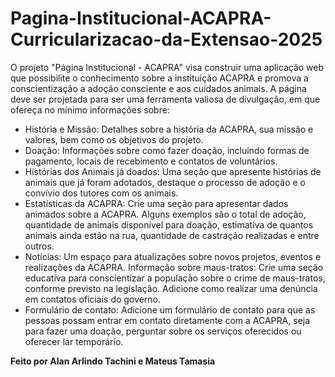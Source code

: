 # Pagina-Institucional-ACAPRA-Curricularizacao-da-Extensao-2025
O projeto "Página Institucional - ACAPRA" visa construir uma aplicação web que possibilite o conhecimento sobre a instituição ACAPRA e promova a conscientização a adoção consciente e aos cuidados animais. A página deve ser projetada para ser uma ferramenta valiosa de divulgação, em que ofereça no mínimo informações sobre:

* História e Missão: Detalhes sobre a história da ACAPRA, sua missão e valores, bem como os objetivos do projeto.
* Doação: Informações sobre como fazer doação, incluindo formas de pagamento, locais de recebimento e contatos de voluntários.
* Histórias dos Animais já doados: Uma seção que apresente histórias de animais que já foram adotados, destaque o processo de adoção e o convívio dos tutores com os animais.
* Estatísticas da ACAPRA: Crie uma seção para apresentar dados animados sobre a ACAPRA. Alguns exemplos são o total de adoção, quantidade de animais disponível para doação, estimativa de quantos animais ainda estão na rua, quantidade de castração realizadas e entre outros.
* Notícias: Um espaço para atualizações sobre novos projetos, eventos e realizações da ACAPRA.
Informação sobre maus-tratos: Crie uma seção educativa para conscientizar a população sobre o crime de maus-tratos, conforme previsto na legislação. Adicione como realizar uma denúncia em contatos oficiais do governo.
* Formulário de contato: Adicione um formulário de contato para que as pessoas possam entrar em contato diretamente com a ACAPRA, seja para fazer uma doação, perguntar sobre os serviços oferecidos ou oferecer lar temporário.

**Feito por Alan Arlindo Tachini e Mateus Tamasia**
